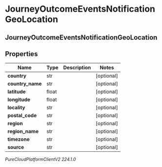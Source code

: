 # JourneyOutcomeEventsNotificationGeoLocation

## JourneyOutcomeEventsNotificationGeoLocation

## Properties

|Name | Type | Description | Notes|
|------------ | ------------- | ------------- | -------------|
| **country** | str |  | [optional] |
| **country_name** | str |  | [optional] |
| **latitude** | float |  | [optional] |
| **longitude** | float |  | [optional] |
| **locality** | str |  | [optional] |
| **postal_code** | str |  | [optional] |
| **region** | str |  | [optional] |
| **region_name** | str |  | [optional] |
| **timezone** | str |  | [optional] |
| **source** | str |  | [optional] |



_PureCloudPlatformClientV2 224.1.0_
